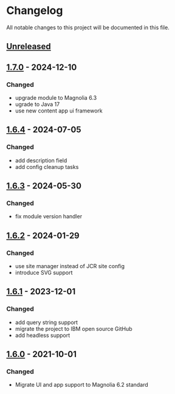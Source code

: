 # Changelog

All notable changes to this project will be documented in this file.

## [Unreleased]

## [1.7.0] - 2024-12-10

### Changed
- upgrade module to Magnolia 6.3
- ugrade to Java 17
- use new content app ui framework

## [1.6.4] - 2024-07-05

### Changed
- add description field
- add config cleanup tasks

## [1.6.3] - 2024-05-30

### Changed
- fix module version handler

## [1.6.2] - 2024-01-29

### Changed
- use site manager instead of JCR site config
- introduce SVG support

## [1.6.1] - 2023-12-01

### Changed
- add query string support
- migrate the project to IBM open source GitHub
- add headless support

## [1.6.0] - 2021-10-01

### Changed
- Migrate UI and app support to Magnolia 6.2 standard

[Unreleased]: https://github.com/IBM/magkit-vanity-url/compare/magkit-vanity-url-1.7.0...HEAD
[1.7.0]: https://github.com/IBM/magkit-vanity-url/releases/tag/magkit-vanity-url-1.7.0
[1.6.4]: https://github.com/IBM/magkit-vanity-url/releases/tag/magkit-vanity-url-1.6.4
[1.6.3]: https://github.com/IBM/magkit-vanity-url/releases/tag/magkit-vanity-url-1.6.3
[1.6.2]: https://github.com/IBM/magkit-vanity-url/releases/tag/magkit-vanity-url-1.6.2
[1.6.1]: https://github.com/IBM/magkit-vanity-url/releases/tag/magkit-vanity-url-1.6.1
[1.6.0]: https://github.com/IBM/magkit-vanity-url/releases/tag/magkit-vanity-url-1.6.0
